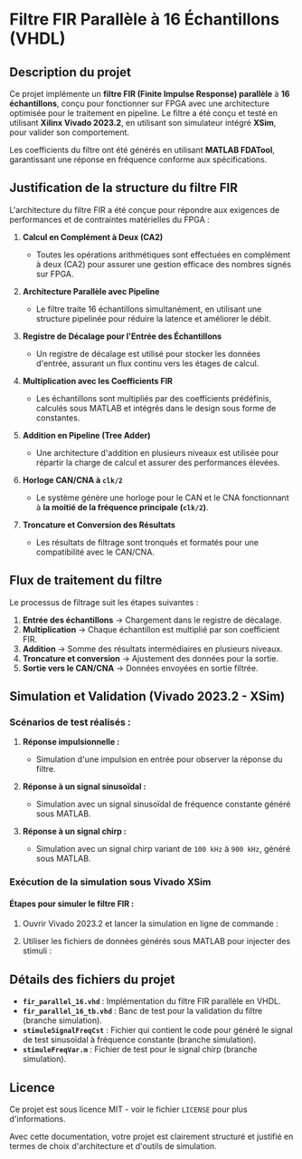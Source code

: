 # **Filtre FIR Parallèle à 16 Échantillons (VHDL)**

## **Description du projet**

Ce projet implémente un **filtre FIR (Finite Impulse Response) parallèle** à **16 échantillons**, conçu pour fonctionner sur FPGA avec une architecture optimisée pour le traitement en pipeline. Le filtre a été conçu et testé en utilisant **Xilinx Vivado 2023.2**, en utilisant son simulateur intégré **XSim**, pour valider son comportement.

Les coefficients du filtre ont été générés en utilisant **MATLAB FDATool**, garantissant une réponse en fréquence conforme aux spécifications.

## **Justification de la structure du filtre FIR**

L'architecture du filtre FIR a été conçue pour répondre aux exigences de performances et de contraintes matérielles du FPGA :

1. **Calcul en Complément à Deux (CA2)**  
   - Toutes les opérations arithmétiques sont effectuées en complément à deux (CA2) pour assurer une gestion efficace des nombres signés sur FPGA.

2. **Architecture Parallèle avec Pipeline**  
   - Le filtre traite 16 échantillons simultanément, en utilisant une structure pipelinée pour réduire la latence et améliorer le débit.

3. **Registre de Décalage pour l'Entrée des Échantillons**  
   - Un registre de décalage est utilisé pour stocker les données d'entrée, assurant un flux continu vers les étages de calcul.

4. **Multiplication avec les Coefficients FIR**  
   - Les échantillons sont multipliés par des coefficients prédéfinis, calculés sous MATLAB et intégrés dans le design sous forme de constantes.

5. **Addition en Pipeline (Tree Adder)**  
   - Une architecture d'addition en plusieurs niveaux est utilisée pour répartir la charge de calcul et assurer des performances élevées.

6. **Horloge CAN/CNA à `clk/2`**  
   - Le système génère une horloge pour le CAN et le CNA fonctionnant à **la moitié de la fréquence principale (`clk/2`)**.

7. **Troncature et Conversion des Résultats**  
   - Les résultats de filtrage sont tronqués et formatés pour une compatibilité avec le CAN/CNA.

## **Flux de traitement du filtre**

Le processus de filtrage suit les étapes suivantes :

1. **Entrée des échantillons** → Chargement dans le registre de décalage.
2. **Multiplication** → Chaque échantillon est multiplié par son coefficient FIR.
3. **Addition** → Somme des résultats intermédiaires en plusieurs niveaux.
4. **Troncature et conversion** → Ajustement des données pour la sortie.
5. **Sortie vers le CAN/CNA** → Données envoyées en sortie filtrée.

## **Simulation et Validation (Vivado 2023.2 - XSim)**

### **Scénarios de test réalisés :**

1. **Réponse impulsionnelle :**  
   - Simulation d'une impulsion en entrée pour observer la réponse du filtre.

2. **Réponse à un signal sinusoïdal :**  
   - Simulation avec un signal sinusoïdal de fréquence constante généré sous MATLAB.

3. **Réponse à un signal chirp :**  
   - Simulation avec un signal chirp variant de `100 kHz` à `900 kHz`, généré sous MATLAB.

### **Exécution de la simulation sous Vivado XSim**

#### **Étapes pour simuler le filtre FIR :**

1. Ouvrir Vivado 2023.2 et lancer la simulation en ligne de commande :

2. Utiliser les fichiers de données générés sous MATLAB pour injecter des stimuli :

## **Détails des fichiers du projet**

- **`fir_parallel_16.vhd`** : Implémentation du filtre FIR parallèle en VHDL.
- **`fir_parallel_16_tb.vhd`** : Banc de test pour la validation du filtre (branche simulation).
- **`stimuleSignalFreqCst`** : Fichier qui contient le code pour généré le signal de test sinusoïdal à fréquence constante (branche simulation).
- **`stimuleFreqVar.m`** : Fichier de test pour le signal chirp (branche simulation).


## **Licence**

Ce projet est sous licence MIT - voir le fichier `LICENSE` pour plus d'informations.

Avec cette documentation, votre projet est clairement structuré et justifié en termes de choix d'architecture et d'outils de simulation.

